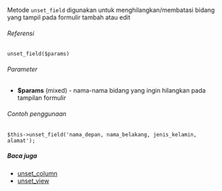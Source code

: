 Metode `unset_field` digunakan untuk menghilangkan/membatasi bidang yang tampil pada formulir tambah atau edit

###### Referensi

`unset_field($params)`

###### Parameter

* **$params** (mixed) - nama-nama bidang yang ingin hilangkan pada tampilan formulir

###### Contoh penggunaan

`$this->unset_field('nama_depan, nama_belakang, jenis_kelamin, alamat');`

##### Baca juga
* [unset_column](./unset_column)
* [unset_view](./unset_view)
